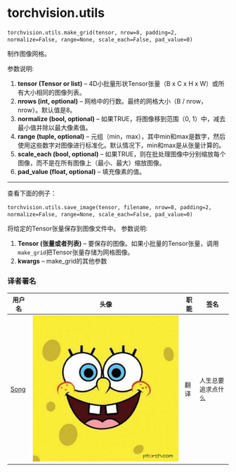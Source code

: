 

# torchvision.utils

```
torchvision.utils.make_grid(tensor, nrow=8, padding=2, normalize=False, range=None, scale_each=False, pad_value=0)
```

制作图像网格。

参数说明:

1.  **tensor (Tensor or list)** – 4D小批量形状Tensor张量（B x C x H x W）或所有大小相同的图像列表。
2.  **nrows (int, optional)** – 网格中的行数。最终的网格大小（B / nrow，nrow）。默认值是8。
3.  **normalize (bool, optional)** – 如果TRUE，将图像移到范围（0, 1）中，减去最小值并除以最大像素值。
4.  **range (tuple, optional)** – 元组（min，max），其中min和max是数字，然后使用这些数字对图像进行标准化。默认情况下，min和max是从张量计算的。
5.  **scale_each (bool, optional)** – 如果TRUE，则在批处理图像中分别缩放每个图像，而不是在所有图像上（最小、最大）缩放图像。
6.  **pad_value (float, optional)** – 填充像素的值。

* * *

查看下面的例子：

```
torchvision.utils.save_image(tensor, filename, nrow=8, padding=2, normalize=False, range=None, scale_each=False, pad_value=0)
```

将给定的Tensor张量保存到图像文件中。 参数说明:

1.  **Tensor (张量或者列表)** – 要保存的图像。如果小批量的Tensor张量，调用`make_grid`把Tensor张量存储为网格图像。
2.  **kwargs** – make_grid的其他参数

### 译者署名

| 用户名 | 头像 | 职能 | 签名 |
| --- | --- | --- | --- |
| [Song](https://ptorch.com) | ![](img/2018033000352689884.jpeg) | 翻译 | 人生总要追求点什么 |